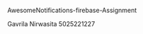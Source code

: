 A w e s o m e N o t i f i c a t i o n s - f i r e b a s e - A s s i g n m e n t 

  Gavrila Nirwasita
  5025221227 
